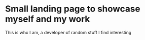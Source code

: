 # Small landing page to showcase myself and my work
This is who I am, a developer of random stuff I find interesting
